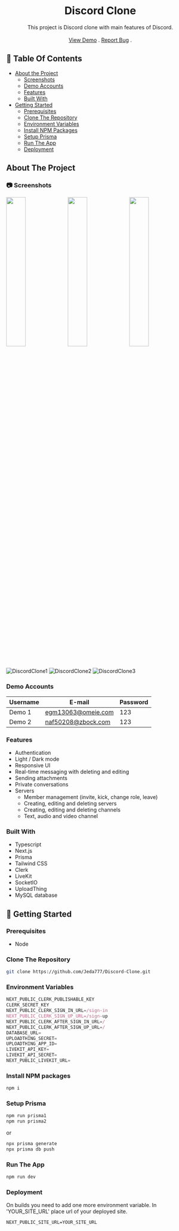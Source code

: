 <br/>
<p align="center">
  <h1 align="center">Discord Clone</h3>

  <p align="center">
    This project is Discord clone with main features of Discord.
    <br/>
    <br/>
    <a href="https://discord-clone-woad-eight.vercel.app/">View Demo</a>
    .
    <a href="https://github.com/Jeda777/Discord-Clone/issues">Report Bug</a>
    .
  </p>
</p>

## :notebook_with_decorative_cover: Table Of Contents

- [About the Project](#about-the-project)
  - [Screenshots](#screenshots)
  - [Demo Accounts](#demo-accounts)
  - [Features](#features)
  - [Built With](#built-with)
- [Getting Started](#getting-started)
  - [Prerequisites](#prerequisites)
  - [Clone The Repository](#clone-the-repository)
  - [Environment Variables](#environment-variables)
  - [Install NPM Packages](#install-npm-packages)
  - [Setup Prisma](#setup-prisma)
  - [Run The App](#run-the-app)
  - [Deployment](#deployment)

## About The Project

### :camera: Screenshots

<p float="left">
  <img src="https://github.com/Jeda777/Discord-Clone/assets/66244271/26e91beb-581f-4263-88c9-3ad75e5fbd21" width="32%" />
  <img src="https://github.com/Jeda777/Discord-Clone/assets/66244271/c3c6ba61-9799-4c29-9d48-31e1bdceec96" width="32%" />   
  <img src="https://github.com/Jeda777/Discord-Clone/assets/66244271/855ca4bf-8d4b-4682-a6f8-25498cca7c18" width="32%" />
</p>

![DiscordClone1](https://github.com/Jeda777/Discord-Clone/assets/66244271/c38c668b-53f2-4872-91aa-fa4b12bf13a9)
![DiscordClone2](https://github.com/Jeda777/Discord-Clone/assets/66244271/f2ae57e1-97b0-42f1-a507-a8abc2ffaf3e)
![DiscordClone3](https://github.com/Jeda777/Discord-Clone/assets/66244271/8314e0b7-a3b2-4706-84c0-e538881b3609)

### Demo Accounts

| Username | E-mail             | Password |
| -------- | ------------------ | -------- |
| Demo 1   | egm13063@omeie.com | 123      |
| Demo 2   | naf50208@zbock.com | 123      |

### Features

- Authentication
- Light / Dark mode
- Responsive UI
- Real-time messaging with deleting and editing
- Sending attachments
- Private conversations
- Servers
  - Member management (invite, kick, change role, leave)
  - Creating, editing and deleting servers
  - Creating, editing and deleting channels
  - Text, audio and video channel

### Built With

- Typescript
- Next.js
- Prisma
- Tailwind CSS
- Clerk
- LiveKit
- SocketIO
- UploadThing
- MySQL database

## :toolbox: Getting Started

### Prerequisites

- Node

### Clone The Repository

```sh
git clone https://github.com/Jeda777/Discord-Clone.git
```

### Environment Variables

```js
NEXT_PUBLIC_CLERK_PUBLISHABLE_KEY
CLERK_SECRET_KEY
NEXT_PUBLIC_CLERK_SIGN_IN_URL=/sign-in
NEXT_PUBLIC_CLERK_SIGN_UP_URL=/sign-up
NEXT_PUBLIC_CLERK_AFTER_SIGN_IN_URL=/
NEXT_PUBLIC_CLERK_AFTER_SIGN_UP_URL=/
DATABASE_URL=
UPLOADTHING_SECRET=
UPLOADTHING_APP_ID=
LIVEKIT_API_KEY=
LIVEKIT_API_SECRET=
NEXT_PUBLIC_LIVEKIT_URL=
```

### Install NPM packages

```sh
npm i
```

### Setup Prisma

```sh
npm run prisma1
npm run prisma2
```

or

```sh
npx prisma generate
npx prisma db push
```

### Run The App

```sh
npm run dev
```

### Deployment

On builds you need to add one more environment variable. In 'YOUR_SITE_URL' place url of your deployed site.

```
NEXT_PUBLIC_SITE_URL=YOUR_SITE_URL
```
